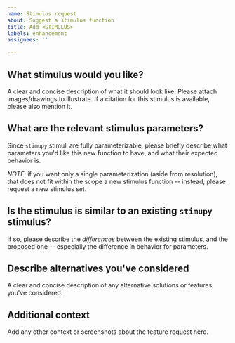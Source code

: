 ```yaml
---
name: Stimulus request
about: Suggest a stimulus function
title: Add <STIMULUS>
labels: enhancement
assignees: ''

---
```


## What stimulus would you like?
A clear and concise description of what it should look like.
Please attach images/drawings to illustrate.
If a citation for this stimulus is available, please also mention it.

## What are the relevant stimulus parameters?
Since `stimupy` stimuli are fully parameterizable,
please briefly describe what parameters you'd like this new function to have,
and what their expected behavior is.

*NOTE*: if you want only a single parameterization (aside from resolution),
that does not fit within the scope a new stimulus function
-- instead, please request a new stimulus *set*.

## Is the stimulus is similar to an existing `stimupy` stimulus?
If so, please describe the *differences* between the existing stimulus,
and the proposed one
-- especially the difference in behavior for parameters.

## Describe alternatives you've considered
A clear and concise description of any alternative solutions or features you've considered.

## Additional context
Add any other context or screenshots about the feature request here.
